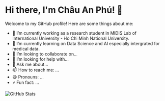 # Hi there, I'm Châu An Phú! 👋

Welcome to my GitHub profile! Here are some things about me:

- 🔭 I’m currently working as a research student in MIDIS Lab of International University - Ho Chi Minh National University.
- 🌱 I’m currently learning on Data Science and AI especially intergrated for medical data.
- 👯 I’m looking to collaborate on...
- 🤔 I’m looking for help with...
- 💬 Ask me about...
- 📫 How to reach me: ...
- 😄 Pronouns: ...
- ⚡ Fun fact: ...

![GitHub Stats](https://github-readme-stats.vercel.app/api?username=chauanphu$$&show_icons=true)
